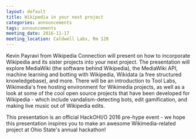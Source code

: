 ```yaml
---
layout: default
title: Wikipedia in your next project
categories: announcements
tags: announcements
meeting_date: 2016-11-17
meeting_location: Caldwell Labs, Rm 120
---
```



Kevin Payravi from Wikipedia Connection will present on how to incorporate Wikipedia and its sister projects into your next project. The presentation will explore MediaWiki (the software behind Wikipedia), the MediaWiki API, machine learning and botting with Wikipedia, Wikidata (a free structured knowledgebase), and more. There will be an introduction to Tool Labs, Wikimedia's free hosting environment for Wikimedia projects, as well as a look at some of the cool open source projects that have been developed for Wikipedia - which include vandalism-detecting bots, edit gamification, and making live music out of Wikipedia edits.

This presentation is an official HackOHI/O 2016 pre-hype event - we hope this presentation inspires you to make an awesome Wikimedia-related project at Ohio State's annual hackathon!

<!-- generated by _helpers/newPost.rb -->
